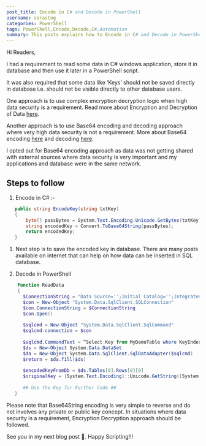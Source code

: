 ```yaml
---
post_title: Encode in C# and Decode in PowerShell
username: sorastog
categories: PowerShell
tags: PowerShell,Encode,Decode,C#,Automation
summary: This posts explains how to Encode in C# and Decode in PowerShell
---
```


Hi Readers,

I had a requirement to read some data in C# windows application, store it in database  and then use it later in a PowerShell script.

It was also required that some data like ‘Keys’ should not be saved directly in database i.e. should not be visible directly to other database users.

One approach is to use complex encryption decryption logic when high data security is a requirement. Read more about Encryption and Decryption of Data [here](https://learn.microsoft.com/en-us/previous-versions/dotnet/netframework-4.0/e970bs09(v=vs.100)).

Another approach is to use Base64 encoding and decoding approach where very high data security is not a requirement. More about Base64 encoding [here](http://msdn.microsoft.com/en-us/library/dhx0d524(v=vs.110).aspx) and decoding [here](http://msdn.microsoft.com/en-us/library/system.convert.frombase64string(v=vs.110).aspx).

I opted out for Base64 encoding approach as data was not getting shared with external sources where data security is very important and my applications and database were in the same network.

## Steps to follow

1. Encode in C# :-

```C#
   public string EncodeKey(string txtKey)
   {
       byte[] passBytes = System.Text.Encoding.Unicode.GetBytes(txtKey);
       string encodedKey = Convert.ToBase64String(passBytes);
       return encodedKey;
   }
```

1. Next step is to save the encoded key in database. There are many posts available on internet that can help on how data can be inserted in SQL database.

1. Decode in PowerShell

```powershell
    Function ReadData
    {
      $ConnectionString = "Data Source='';Initial Catalog='';Integrated Security=SSPI;"
      $con = New-Object "System.Data.SqlClient.SQLConnection"
      $con.ConnectionString = $ConnectionString
      $con.Open()
     
      $sqlcmd = New-Object "System.Data.SqlClient.SqlCommand"
      $sqlcmd.connection = $con
    
      $sqlcmd.CommandText = “Select Key from MyDemoTable where KeyIndex = 'FirstKey'”
      $ds = New-Object System.Data.DataSet
      $da = New-Object System.Data.SqlClient.SqlDataAdapter($sqlcmd)
      $return = $da.fill($ds)
      
      $encodedKeyFromDb = $ds.Tables[0].Rows[0][0]
      $originalKey = [System.Text.Encoding]::Unicode.GetString([System.Convert]::FromBase64String($encodedKeyFromDb))
    
      ## Use the Key for Further Code ##
   }
```

Please note that Base64String encoding is very simple to reverse and do not involves any private or public key concept. In situations where data security is a requirement, Encryption Decryption approach should be followed.

See you in my next blog post 🙂. Happy Scripting!!!
